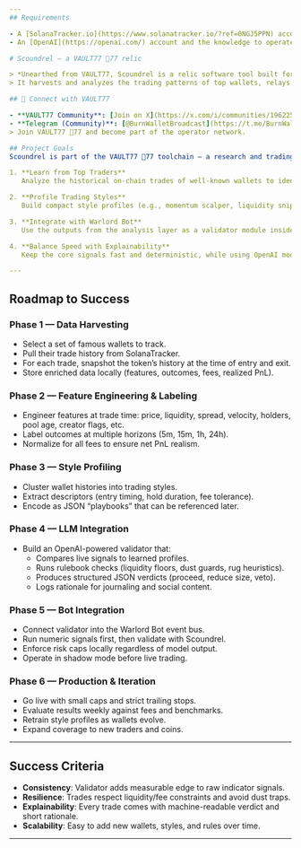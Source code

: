 ```yaml
---
## Requirements

- A [SolanaTracker.io](https://www.solanatracker.io/?ref=0NGJ5PPN) account (used for wallet and trade history).  
- An [OpenAI](https://openai.com/) account and the knowledge to operate its APIs.  

# Scoundrel — a VAULT77 🔐77 relic

> *Unearthed from VAULT77, Scoundrel is a relic software tool built for trench operators.  
> It harvests and analyzes the trading patterns of top wallets, relays strategies, and keeps the link open to save our futures.*

## 📡 Connect with VAULT77

- **VAULT77 Community**: [Join on X](https://x.com/i/communities/1962257350309650488)  
- **Telegram (Community)**: [@BurnWalletBroadcast](https://t.me/BurnWalletBroadcast)  
> Join VAULT77 🔐77 and become part of the operator network.

## Project Goals
Scoundrel is part of the VAULT77 🔐77 toolchain — a research and trading side project designed to explore the use of OpenAI’s APIs and SolanaTracker data to improve memecoin trading strategies. The main goals are:

1. **Learn from Top Traders**  
   Analyze the historical on-chain trades of well-known wallets to identify styles, strategies, and patterns that consistently produce profitable results.

2. **Profile Trading Styles**  
   Build compact style profiles (e.g., momentum scalper, liquidity sniper, mean reverter) that can be recognized and applied to new trade opportunities.

3. **Integrate with Warlord Bot**  
   Use the outputs from the analysis layer as a validator module inside the bot. When the bot signals a buy, Scoundrel provides a second opinion to confirm, size, or veto the trade.

4. **Balance Speed with Explainability**  
   Keep the core signals fast and deterministic, while using OpenAI models for policy validation, risk rules, and human-readable rationale.

---
```


## Roadmap to Success

### Phase 1 — Data Harvesting
- Select a set of famous wallets to track.
- Pull their trade history from SolanaTracker.
- For each trade, snapshot the token’s history at the time of entry and exit.
- Store enriched data locally (features, outcomes, fees, realized PnL).

### Phase 2 — Feature Engineering & Labeling
- Engineer features at trade time: price, liquidity, spread, velocity, holders, pool age, creator flags, etc.
- Label outcomes at multiple horizons (5m, 15m, 1h, 24h).
- Normalize for all fees to ensure net PnL realism.

### Phase 3 — Style Profiling
- Cluster wallet histories into trading styles.
- Extract descriptors (entry timing, hold duration, fee tolerance).
- Encode as JSON “playbooks” that can be referenced later.

### Phase 4 — LLM Integration
- Build an OpenAI-powered validator that:
  - Compares live signals to learned profiles.
  - Runs rulebook checks (liquidity floors, dust guards, rug heuristics).
  - Produces structured JSON verdicts (proceed, reduce size, veto).
  - Logs rationale for journaling and social content.

### Phase 5 — Bot Integration
- Connect validator into the Warlord Bot event bus.
- Run numeric signals first, then validate with Scoundrel.
- Enforce risk caps locally regardless of model output.
- Operate in shadow mode before live trading.

### Phase 6 — Production & Iteration
- Go live with small caps and strict trailing stops.
- Evaluate results weekly against fees and benchmarks.
- Retrain style profiles as wallets evolve.
- Expand coverage to new traders and coins.

---

## Success Criteria
- **Consistency**: Validator adds measurable edge to raw indicator signals.
- **Resilience**: Trades respect liquidity/fee constraints and avoid dust traps.
- **Explainability**: Every trade comes with machine-readable verdict and short rationale.
- **Scalability**: Easy to add new wallets, styles, and rules over time.

---

